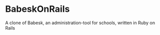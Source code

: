 BabeskOnRails
=============

A clone of Babesk, an administration-tool for schools, written in Ruby on Rails
